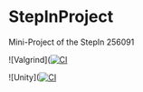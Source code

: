 # StepInProject
Mini-Project of the StepIn 256091



![Valgrind]([![CI](https://github.com/HarshDubey265091/StepInProject/actions/workflows/gcov.yml/badge.svg)](https://github.com/HarshDubey265091/StepInProject/actions/workflows/gcov.yml)

![Unity]([![CI](https://github.com/HarshDubey265091/StepInProject/actions/workflows/unity.yml/badge.svg)](https://github.com/HarshDubey265091/StepInProject/actions/workflows/unity.yml)
